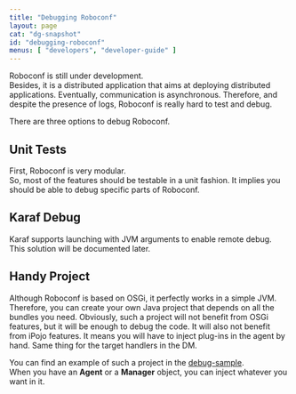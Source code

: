 ```yaml
---
title: "Debugging Roboconf"
layout: page
cat: "dg-snapshot"
id: "debugging-roboconf"
menus: [ "developers", "developer-guide" ]
---
```


Roboconf is still under development.  
Besides, it is a distributed application that aims at deploying distributed applications.
Eventually, communication is asynchronous. Therefore, and despite the presence of logs,
Roboconf is really hard to test and debug.

There are three options to debug Roboconf.


## Unit Tests

First, Roboconf is very modular.  
So, most of the features should be testable in a unit fashion. It implies you should be
able to debug specific parts of Roboconf.


## Karaf Debug

Karaf supports launching with JVM arguments to enable remote debug.  
This solution will be documented later.


## Handy Project

Although Roboconf is based on OSGi, it perfectly works in a simple JVM.  
Therefore, you can create your own Java project that depends on all the bundles you need.
Obviously, such a project will not benefit from OSGi features, but it will be enough to
debug the code. It will also not benefit from iPojo features. It means you will have to
inject plug-ins in the agent by hand. Same thing for the target handlers in the DM.

You can find an example of such a project in the [debug-sample](https://github.com/vincent-zurczak/roboconf-debug-sample).  
When you have an **Agent** or a **Manager** object, you can inject whatever you want in it.
